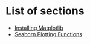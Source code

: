 # List of sections

- [Installing Matplotlib](matplotlib_installation.md)
- [Seaborn Plotting Functions](seaborn-plotting.md)
